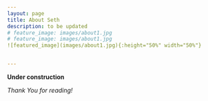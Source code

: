 ```yaml
---
layout: page
title: About Seth
description: to be updated
# feature_image: images/about1.jpg
# feature_image: images/about1.jpg
![featured_image](images/about1.jpg){:height="50%" width="50%"}


---
```


**Under construction** 

*Thank You for reading!*
